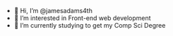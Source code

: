 - 👋 Hi, I’m @jamesadams4th
- 👀 I’m interested in Front-end web development
- 🌱 I’m currently studying to get my Comp Sci Degree

